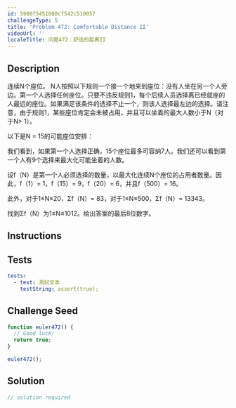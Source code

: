 ```yaml
---
id: 5900f5451000cf542c510057
challengeType: 5
title: 'Problem 472: Comfortable Distance II'
videoUrl: ''
localeTitle: 问题472：舒适的距离II
---
```


## Description
<section id="description">连续N个座位。 N人按照以下规则一个接一个地来到座位：没有人坐在另一个人旁边。第一个人选择任何座位。只要不违反规则1，每个后续人员选择离已经就座的人最远的座位。如果满足该条件的选择不止一个，则该人选择最左边的选择。请注意，由于规则1，某些座位肯定会未被占用，并且可以坐着的最大人数小于N（对于N&gt; 1）。 <p>以下是N = 15的可能座位安排： </p><p>我们看到，如果第一个人选择正确，15个座位最多可容纳7人。我们还可以看到第一个人有9个选择来最大化可能坐着的人数。 </p><p>设f（N）是第一个人必须选择的数量，以最大化连续N个座位的占用者数量。因此，f（1）= 1，f（15）= 9，f（20）= 6，并且f（500）= 16。 </p><p>此外，对于1≤N≤20，Σf（N）= 83，对于1≤N≤500，Σf（N）= 13343。 </p><p>找到Σf（N）为1≤N≤1012。给出答案的最后8位数字。 </p></section>

## Instructions
<section id="instructions">
</section>

## Tests
<section id='tests'>

```yml
tests:
  - text: 測試文本
    testString: assert(true);

```

</section>

## Challenge Seed
<section id='challengeSeed'>

<div id='js-seed'>

```js
function euler472() {
  // Good luck!
  return true;
}

euler472();

```

</div>



</section>

## Solution
<section id='solution'>

```js
// solution required
```
</section>
